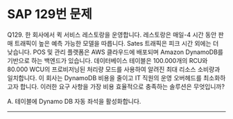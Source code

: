 # SAP 129번 문제

Q129. 한 회사에서 퀵 서비스 레스토랑을 운영합니다. 레스토랑은 매일-4 시간 동안 판매 트래픽이 높은 예측 가능한 모델을 따릅니다. Sates 트래픽은 피크 시간 외에는 더 낮습니다. POS 및 관리 플랫폼은 AWS 클라우드에 배포되며 Amazon DynamoDB를 기반으로 하는 백엔드가 있습니다. 데이터베이스 테이블은 100.000개의 RCU와 80.000 WCU의 프로비저닝된 처리량 모드를 사용하여 알려진 최대 리소스 소비량과 일치합니다. 이 회사는 DynamoDB 비용을 줄이고 IT 직원의 운영 오버헤드를 최소화하고자 합니다.
이러한 요구 사항을 가장 비용 효율적으로 충족하는 솔루션은 무엇입니까?

A. 테이블에 Dynamo DB 자동 좌석을 활성화합니다.

---
